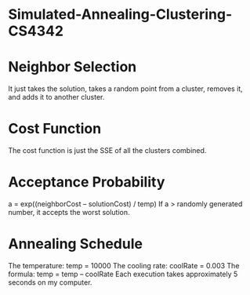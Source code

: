 # Simulated-Annealing-Clustering-CS4342

# Neighbor Selection 
  It just takes the solution, takes a random point from a cluster, removes it, and adds it to another cluster. 

# Cost Function  
  The cost function is just the SSE of all the clusters combined.  

# Acceptance Probability 
  a = exp((neighborCost – solutionCost) / temp) 
  If a > randomly generated number, it accepts the worst solution. 

# Annealing Schedule 
  The temperature: temp = 10000 
  The cooling rate: coolRate = 0.003 
  The formula: temp = temp – coolRate 
  Each execution takes approximately 5 seconds on my computer.

